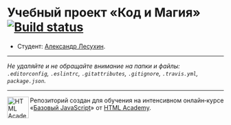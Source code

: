 # Учебный проект «Код и Магия» [![Build status][travis-image]][travis-url]

* Студент: [Александр Лесухин](https://up.htmlacademy.ru/javascript/12/user/181931).

---

_Не удаляйте и не обращайте внимание на папки и файлы:_<br>
_`.editorconfig`, `.eslintrc`, `.gitattributes`, `.gitignore`, `.travis.yml`, `package.json`._

---

<a href="https://htmlacademy.ru/intensive/javascript"><img align="left" width="50" height="50" title="HTML Academy" src="https://up.htmlacademy.ru/static/img/intensive/javascript/logo-for-github.svg"></a>

Репозиторий создан для обучения на интенсивном онлайн‑курсе «[Базовый JavaScript](https://htmlacademy.ru/intensive/javascript)» от [HTML Academy](https://htmlacademy.ru).

[travis-image]: https://travis-ci.org/htmlacademy-javascript/181931-code-and-magick.svg?branch=master
[travis-url]: https://travis-ci.org/htmlacademy-javascript/181931-code-and-magick

